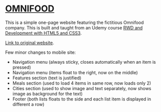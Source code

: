 # [OMNIFOOD](https://resendebruno.github.io/omnifood)

This is a simple one-page website featuring the fictitious Omnifood company. This is built and taught from an Udemy course [RWD and Development with HTML5 and CSS3](https://www.udemy.com/design-and-develop-a-killer-website-with-html5-and-css3/). 

[Link to original website](http://www.webdesigncourse.co/omnifood/).

Few minor changes to mobile site:
- Navigation menu (always sticky, closes automatically when an item is pressed)
- Navigation menu (items float to the right, now on the middle)
- Features section (text is justified)
- Meals section (used to load 4 items in same row, now loads only 2)
- Cities section (used to show image and text separately, now shows image as background for the text)
- Footer (both lists floats to the side and each list item is displayed in different a row)
